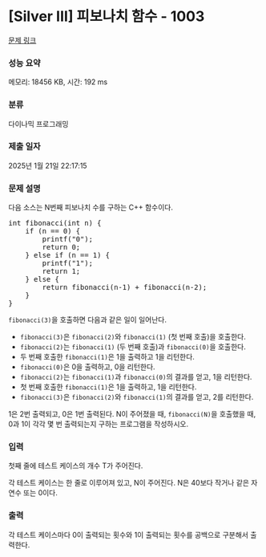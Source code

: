 # [Silver III] 피보나치 함수 - 1003 

[문제 링크](https://www.acmicpc.net/problem/1003) 

### 성능 요약

메모리: 18456 KB, 시간: 192 ms

### 분류

다이나믹 프로그래밍

### 제출 일자

2025년 1월 21일 22:17:15

### 문제 설명

<p>다음 소스는 N번째 피보나치 수를 구하는 C++ 함수이다.</p>

<pre>int fibonacci(int n) {
    if (n == 0) {
        printf("0");
        return 0;
    } else if (n == 1) {
        printf("1");
        return 1;
    } else {
        return fibonacci(n‐1) + fibonacci(n‐2);
    }
}
</pre>

<p><code>fibonacci(3)</code>을 호출하면 다음과 같은 일이 일어난다.</p>

<ul>
	<li><code>fibonacci(3)</code>은 <code>fibonacci(2)</code>와 <code>fibonacci(1)</code> (첫 번째 호출)을 호출한다.</li>
	<li><code>fibonacci(2)</code>는 <code>fibonacci(1)</code> (두 번째 호출)과 <code>fibonacci(0)</code>을 호출한다.</li>
	<li>두 번째 호출한 <code>fibonacci(1)</code>은 1을 출력하고 1을 리턴한다.</li>
	<li><code>fibonacci(0)</code>은 0을 출력하고, 0을 리턴한다.</li>
	<li><code>fibonacci(2)</code>는 <code>fibonacci(1)</code>과 <code>fibonacci(0)</code>의 결과를 얻고, 1을 리턴한다.</li>
	<li>첫 번째 호출한 <code>fibonacci(1)</code>은 1을 출력하고, 1을 리턴한다.</li>
	<li><code>fibonacci(3)</code>은 <code>fibonacci(2)</code>와 <code>fibonacci(1)</code>의 결과를 얻고, 2를 리턴한다.</li>
</ul>

<p>1은 2번 출력되고, 0은 1번 출력된다. N이 주어졌을 때, <code>fibonacci(N)</code>을 호출했을 때, 0과 1이 각각 몇 번 출력되는지 구하는 프로그램을 작성하시오.</p>

### 입력 

 <p>첫째 줄에 테스트 케이스의 개수 T가 주어진다.</p>

<p>각 테스트 케이스는 한 줄로 이루어져 있고, N이 주어진다. N은 40보다 작거나 같은 자연수 또는 0이다.</p>

### 출력 

 <p>각 테스트 케이스마다 0이 출력되는 횟수와 1이 출력되는 횟수를 공백으로 구분해서 출력한다.</p>

